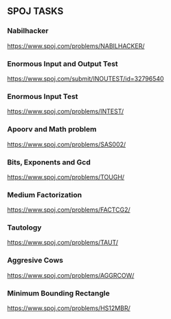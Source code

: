 ## SPOJ TASKS

### Nabilhacker
https://www.spoj.com/problems/NABILHACKER/<br />
### Enormous Input and Output Test
https://www.spoj.com/submit/INOUTEST/id=32796540<br />
### Enormous Input Test
https://www.spoj.com/problems/INTEST/<br />
### Apoorv and Math problem
https://www.spoj.com/problems/SAS002/<br />
### Bits, Exponents and Gcd
https://www.spoj.com/problems/TOUGH/<br />
### Medium Factorization
https://www.spoj.com/problems/FACTCG2/<br />
### Tautology
https://www.spoj.com/problems/TAUT/<br />
### Aggresive Cows
https://www.spoj.com/problems/AGGRCOW/<br />
### Minimum Bounding Rectangle
https://www.spoj.com/problems/HS12MBR/<br />
